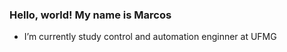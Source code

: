 ### Hello, world! My name is Marcos

-  I’m currently study control and automation enginner at UFMG

